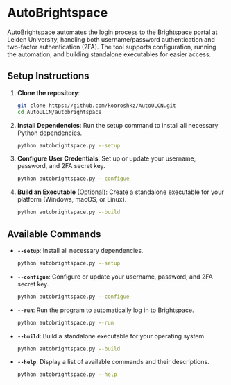 # AutoBrightspace

AutoBrightspace automates the login process to the Brightspace portal at Leiden University, handling both username/password authentication and two-factor authentication (2FA). The tool supports configuration, running the automation, and building standalone executables for easier access.

## Setup Instructions

1. **Clone the repository**:
   ```bash
   git clone https://github.com/kooroshkz/AutoULCN.git
   cd AutoULCN/autobrightspace
   ```

2. **Install Dependencies**:
   Run the setup command to install all necessary Python dependencies.
   ```bash
   python autobrightspace.py --setup
   ```

3. **Configure User Credentials**:
   Set up or update your username, password, and 2FA secret key.
   ```bash
   python autobrightspace.py --configue
   ```

4. **Build an Executable** (Optional):
   Create a standalone executable for your platform (Windows, macOS, or Linux).
   ```bash
   python autobrightspace.py --build
   ```

## Available Commands

- **`--setup`**: Install all necessary dependencies.
   ```bash
   python autobrightspace.py --setup
   ```

- **`--configue`**: Configure or update your username, password, and 2FA secret key.
   ```bash
   python autobrightspace.py --configue
   ```

- **`--run`**: Run the program to automatically log in to Brightspace.
   ```bash
   python autobrightspace.py --run
   ```

- **`--build`**: Build a standalone executable for your operating system.
   ```bash
   python autobrightspace.py --build
   ```

- **`--help`**: Display a list of available commands and their descriptions.
   ```bash
   python autobrightspace.py --help